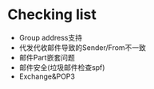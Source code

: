 # Checking list
- Group address支持
- 代发代收邮件导致的Sender/From不一致
- 邮件Part嵌套问题
- 邮件安全(垃圾邮件检查spf)
- Exchange&POP3
